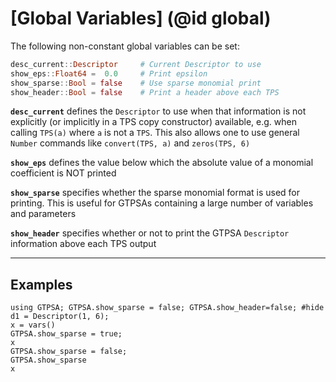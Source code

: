 # [Global Variables] (@id global)
The following non-constant global variables can be set:

```julia
desc_current::Descriptor     # Current Descriptor to use
show_eps::Float64 =  0.0     # Print epsilon
show_sparse::Bool = false    # Use sparse monomial print
show_header::Bool = false    # Print a header above each TPS
```

**`desc_current`** defines the `Descriptor` to use when that information is not explicitly (or implicitly in a TPS copy constructor) available, e.g. when calling `TPS(a)` where `a` is not a `TPS`. This also allows one to use general `Number` commands like `convert(TPS, a)` and `zeros(TPS, 6)` 

**`show_eps`** defines the value below which the absolute value of a monomial coefficient is NOT printed

**`show_sparse`** specifies whether the sparse monomial format is used for printing. This is useful for GTPSAs containing a large number of variables and parameters

**`show_header`** specifies whether or not to print the GTPSA `Descriptor` information above each TPS output

-----

## Examples

```@repl
using GTPSA; GTPSA.show_sparse = false; GTPSA.show_header=false; #hide
d1 = Descriptor(1, 6);
x = vars()
GTPSA.show_sparse = true;
x
GTPSA.show_sparse = false;
GTPSA.show_sparse
x
```
